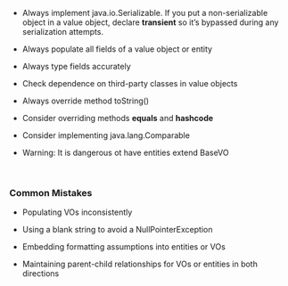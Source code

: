 -   Always implement java.io.Serializable. If you put a non-serializable object
    in a value object, declare **transient** so it’s bypassed during any
    serialization attempts.

-   Always populate all fields of a value object or entity

-   Always type fields accurately

-   Check dependence on third-party classes in value objects

-   Always override method toString()

-   Consider overriding methods **equals** and **hashcode**

-   Consider implementing java.lang.Comparable

-   Warning: It is dangerous ot have entities extend BaseVO

 

### Common Mistakes

-   Populating VOs inconsistently

-   Using a blank string to avoid a NullPointerException

-   Embedding formatting assumptions into entities or VOs

-   Maintaining parent-child relationships for VOs or entities in both
    directions
